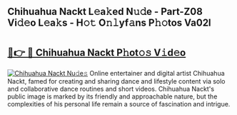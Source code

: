 ## Chihuahua Nackt L𝚎a𝚔ed N𝚞𝚍e - Part-Z08 Vi𝚍𝚎o L𝚎a𝚔s - H𝚘𝚝 O𝚗𝚕yf𝚊ns P𝚑𝚘tos Va02l

# <h2><a href="http://kf66yl.oniu.top/?m=Chihuahua+Nackt">🔗👉 🔴 Chihuahua Nackt P𝚑ot𝚘𝚜 V𝚒d𝚎o</a></h2>

[![Chihuahua Nackt Nu𝚍e𝚜](https://i.imgur.com/0qMVB7G.gif)](http://kf66yl.oniu.top/?m=Chihuahua+Nackt)
Online entertainer and digital artist Chihuahua Nackt, famed for creating and sharing dance and lifestyle content via solo and collaborative dance routines and short videos. Chihuahua Nackt's public image is marked by its friendly and approachable nature, but the complexities of his personal life remain a source of fascination and intrigue.  
